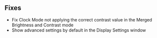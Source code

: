 ## Fixes

- Fix Clock Mode not applying the correct contrast value in the Merged Brightness and Contrast mode
- Show advanced settings by default in the Display Settings window
